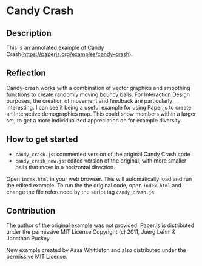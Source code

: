 # Candy Crash

## Description
This is an annotated example of Candy Crash(https://paperjs.org/examples/candy-crash). 

## Reflection
Candy-crash works with a combination of vector graphics and smoothing functions to create randomly moving bouncy balls. For Interaction Design purposes, the creation of movement and feedback are particularly interesting. I can see it being a useful example for using Paper.js to create an Interactive demographics map. This could show members within a larger set, to get a more individualized appreciation on for example diversity.

## How to get started
- `candy_crash.js`: commented version of the original Candy Crash code
- `candy_crash_new.js`: edited version of the original, with more smaller balls that move in a horizontal direction.

Open `index.html` in your web browser. This will automatically load and run the edited example. To run the the original code, open `index.html` and change the file referenced by the script tag `candy_crash.js`.

## Contribution
The author of the original example was not provided.
Paper.js is distributed under the permissive MIT License
Copyright (c) 2011, Juerg Lehni & Jonathan Puckey.

New example created by Aasa Whittleton and also distributed under the permissive MIT License.